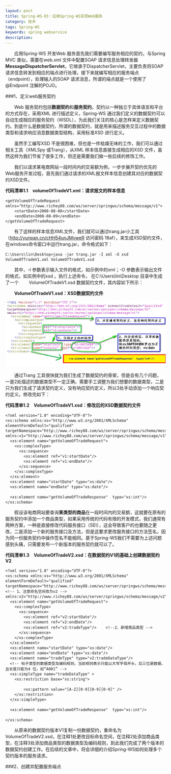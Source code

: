 ```yaml
---
layout: post
title: Spring-WS-03：应用Spring-WS实现Web服务
category: 技术
tags: Spring-WS
keywords: spring webservice
description: 
---
```


　　应用Spring-WS 开发Web 服务首先我们需要编写服务相应的契约，与Spring MVC 类似，需要在web.xml 文件中配置SOAP 请求信息处理转发器**MessageDispatcherServlet**，它继承于DispatcherServlet，主要负责将SOAP 请求信息转发到相应的端点进行处理，接下来就编写相应的服务端点（endpoint），处理输入的SOAP 请求消息，所谓的端点就是一个使用了@Endpoint 注解的POJO。

###1、定义web服务契约

　　Web 服务契约包括**数据契约**和**服务契约**，契约以一种独立于具体语言和平台的方式存在，采用XML 进行描述定义，Spring-WS 通过我们定义的数据契约可以自动生成相应的服务契约（WSDL），为此我们关注的核心是怎样来定义数据契约。到底什么是数据契约，所谓的数据契约，就是用来描述服务交互过程中的数据类型和请求响应消息数据类型结构，采用标准XSD 进行定义。

　　虽然手工编写XSD 不是很困难，但也是一件枯燥无味的工作，我们可以通过相关工具（XMLSpy 或Trang），从XML 样本信息直接生成相应的XSD 文件，虽然这样为我们节省了很多工作，但还是需要我们做一些后续的修饰工作。

　　我们以请求某电商网站一段时间内的交易额为例，一步步展开契约优先的Web服务开发过程，首先我们通过请求的XML报文样本信息创建其对应的数据契约XSD文件。

**代码清单1.1　volumeOfTradeV1.xml：请求报文的样本信息**

	<getVolumeOfTradeRequest xmlns="http://www.richey88.com/ws/server/springws/schema/message/v1">
		<startDate>2008-08-08</startDate>
		<endDate>2008-08-09</endDate>
	</getVolumeOfTradeRequest>

　　有了这样的样本信息XML文件，我们就可以通过trang.jar小工具（http://yunpan.cn/cHH54unJMvweR  访问密码 18af），来生成XSD契约文件，在windows命令窗口中运行trang.jar，命令格式如下：

	C:\Users\lin\Desktop>java -jar trang.jar -I xml -O xsd VolumeOfTradeV1.xml VolumeOfTradeV1.xsd


　　其中，-I 参数表示输入文件的格式，如示例中的xml；-O 参数表示输出文件的格式，如实例中的xsd 。执行上述命令， 在C:\Users\lin\Desktop 目录中生成了一个
　　VolumeOfTradeV1.xsd 数据契约文件，其内容如下所示：
	
　　**VolumeOfTradeV1.xsd：XSD数据契约文件**


![15051001](/public/img/tec/spring-ws-03_01.jpg)

　　通过Trang 工具很快就为我们生成了数据契约的骨架，但是会有几个问题，一是2处描述的数据类型不一定正确，需要手工调整为我们想要的数据类型，二是只为我们生成了请求契约定义，没有响应契约定义，所以3处手动添加一个响应契约定义。修改完如下：

**代码清单1.2　VolumeOfTradeV1.xsd：修改后的XSD数据契约文件**

	<?xml version="1.0" encoding="UTF-8"?>
	<xs:schema xmlns:xs="http://www.w3.org/2001/XMLSchema" elementFormDefault="qualified" targetNamespace="http://www.richey88.com/ws/server/springws/schema/message/v1" xmlns:v1="http://www.richey88.com/ws/server/springws/schema/message/v1">
	  <xs:element name="getVolumeOfTradeRequest">
	    <xs:complexType>
	      <xs:sequence>
	        <xs:element ref="v1:startDate"/>
	        <xs:element ref="v1:endDate"/>
	      </xs:sequence>
	    </xs:complexType>
	  </xs:element>
	  <xs:element name="startDate" type="xs:date"/>
	  <xs:element name="endDate" type="xs:date"/>
	
	  <xs:element name="getVolumeOfTradeResponse"  type="xs:int"/>
	</xs:schema>


　　假设该电商网站要查询**某类型的商品**在一段时间内的交易额，这就要在原有的服务契约中添加一个商品类型，如果采用传统的代码有限的开发模式，我们通常有两种方案，一种是直接修改代码服务接口（SEI），这会导致客户的也要随之更改，二是添加一个新的服务接口及方法，但是这要求更改服务接口的方法签名，因为同一份服务契约中操作签名不能相同。基于Spring-WS我们不需要为上述问题感到头痛，只需要发布一个新版本的服务契约就可以了。

**代码清单1.3　VolumeOfTradeV2.xsd：在数据契约V1的基础上创建数据契约V2**

	<?xml version="1.0" encoding="UTF-8"?>
	<xs:schema xmlns:xs="http://www.w3.org/2001/XMLSchema" elementFormDefault="qualified" 
	targetNamespace="http://www.richey88.com/ws/server/springws/schema/message/v2" <!-- 1、注意命名空间改为v2 -->
	xmlns:v2="http://www.richey88.com/ws/server/springws/schema/message/v2">
	  <xs:element name="getVolumeOfTradeRequest">
	    <xs:complexType>
	      <xs:sequence>
	        <xs:element ref="v2:startDate"/>
	        <xs:element ref="v2:endDate"/>
	        <xs:element ref="v2:tradeType"/>    <!--2、新增商品类型 -->
	      </xs:sequence>
	    </xs:complexType>
	  </xs:element>
	  <xs:element name="startDate" type="xs:date"/>
	  <xs:element name="endDate" type="xs:date"/>
	  <xs:element name="tradeType" type="v2:tradeDataType"/>
	  <!-- 帖子类型的数据类型及编码规则，当前规则表示只能以大写字母开头，后三位是数据，且长度只能为4 位，如“A001” -->
	  <xs:simpleType name="tradeDataType" >
	  	<xs:restriction base="xs:string">
	  		
	  		<xs:pattern value="[A-Z][0-9][0-9][0-9]" />  
	  	</xs:restriction>
	  </xs:simpleType>
	
	  <xs:element name="getVolumeOfTradeResponse"  type="xs:int"/>
	  
	</xs:schema>

　　从原来的数据契约版本V1复制一份数据契约，重命名为VolumeOfTradeV2.xsd，在注释1处更改目标命名空间，在注释2处添加商品类型，在注释3处添加商品类型的数据类型及编码规则，到此我们完成了两个版本的数据契约创建工作。在后续的文章中，将会详细的介绍Spring-WS如何处理多个契约版本的服务请求。

###2、创建并配置服务端点